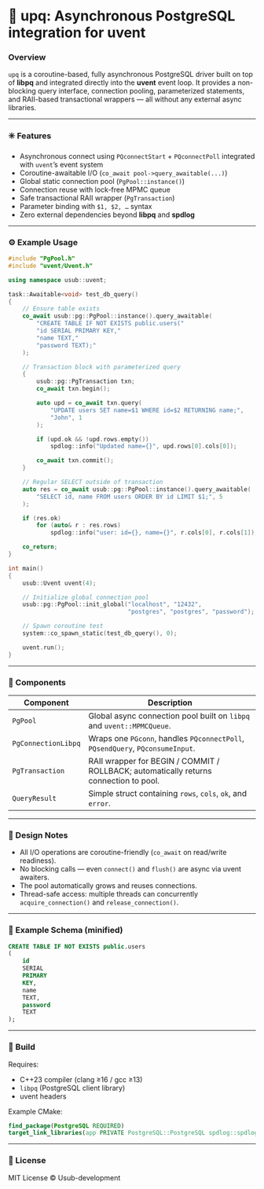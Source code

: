 # 🧩 upq: Asynchronous PostgreSQL integration for uvent

### Overview

`upq` is a coroutine-based, fully asynchronous PostgreSQL driver built on top of **libpq** and integrated directly into
the **uvent** event loop.
It provides a non-blocking query interface, connection pooling, parameterized statements, and RAII-based transactional
wrappers — all without any external async libraries.

---

### ✳️ Features

* Asynchronous connect using `PQconnectStart` + `PQconnectPoll` integrated with `uvent`’s event system
* Coroutine-awaitable I/O (`co_await pool->query_awaitable(...)`)
* Global static connection pool (`PgPool::instance()`)
* Connection reuse with lock-free MPMC queue
* Safe transactional RAII wrapper (`PgTransaction`)
* Parameter binding with `$1, $2, …` syntax
* Zero external dependencies beyond **libpq** and **spdlog**

---

### ⚙️ Example Usage

```cpp
#include "PgPool.h"
#include "uvent/Uvent.h"

using namespace usub::uvent;

task::Awaitable<void> test_db_query()
{
    // Ensure table exists
    co_await usub::pg::PgPool::instance().query_awaitable(
        "CREATE TABLE IF NOT EXISTS public.users("
        "id SERIAL PRIMARY KEY,"
        "name TEXT,"
        "password TEXT);"
    );

    // Transaction block with parameterized query
    {
        usub::pg::PgTransaction txn;
        co_await txn.begin();

        auto upd = co_await txn.query(
            "UPDATE users SET name=$1 WHERE id=$2 RETURNING name;",
            "John", 1
        );

        if (upd.ok && !upd.rows.empty())
            spdlog::info("Updated name={}", upd.rows[0].cols[0]);

        co_await txn.commit();
    }

    // Regular SELECT outside of transaction
    auto res = co_await usub::pg::PgPool::instance().query_awaitable(
        "SELECT id, name FROM users ORDER BY id LIMIT $1;", 5
    );

    if (res.ok)
        for (auto& r : res.rows)
            spdlog::info("user: id={}, name={}", r.cols[0], r.cols[1]);

    co_return;
}

int main()
{
    usub::Uvent uvent(4);

    // Initialize global connection pool
    usub::pg::PgPool::init_global("localhost", "12432",
                                  "postgres", "postgres", "password");

    // Spawn coroutine test
    system::co_spawn_static(test_db_query(), 0);

    uvent.run();
}
```

---

### 🔩 Components

| Component           | Description                                                                           |
|---------------------|---------------------------------------------------------------------------------------|
| `PgPool`            | Global async connection pool built on `libpq` and `uvent::MPMCQueue`.                 |
| `PgConnectionLibpq` | Wraps one `PGconn`, handles `PQconnectPoll`, `PQsendQuery`, `PQconsumeInput`.         |
| `PgTransaction`     | RAII wrapper for BEGIN / COMMIT / ROLLBACK; automatically returns connection to pool. |
| `QueryResult`       | Simple struct containing `rows`, `cols`, `ok`, and `error`.                           |

---

### 🧠 Design Notes

* All I/O operations are coroutine-friendly (`co_await` on read/write readiness).
* No blocking calls — even `connect()` and `flush()` are async via uvent awaiters.
* The pool automatically grows and reuses connections.
* Thread-safe access: multiple threads can concurrently `acquire_connection()` and `release_connection()`.

---

### 🧱 Example Schema (minified)

```sql
CREATE TABLE IF NOT EXISTS public.users
(
    id
    SERIAL
    PRIMARY
    KEY,
    name
    TEXT,
    password
    TEXT
);
```

---

### 🚀 Build

Requires:

* C++23 compiler (clang ≥16 / gcc ≥13)
* `libpq` (PostgreSQL client library)
* uvent headers

Example CMake:

```cmake
find_package(PostgreSQL REQUIRED)
target_link_libraries(app PRIVATE PostgreSQL::PostgreSQL spdlog::spdlog)
```

---

### 📜 License

MIT License © Usub-development